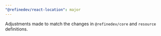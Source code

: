 ```yaml
---
"@refinedev/react-location": major
---
```


Adjustments made to match the changes in `@refinedev/core` and `resource` definitions.
